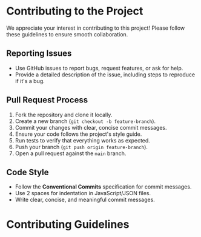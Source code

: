 # Contributing to the Project

We appreciate your interest in contributing to this project! Please follow these guidelines to ensure smooth collaboration.

## Reporting Issues

- Use GitHub issues to report bugs, request features, or ask for help.
- Provide a detailed description of the issue, including steps to reproduce if it's a bug.

## Pull Request Process

1. Fork the repository and clone it locally.
2. Create a new branch (`git checkout -b feature-branch`).
3. Commit your changes with clear, concise commit messages.
4. Ensure your code follows the project's style guide.
5. Run tests to verify that everything works as expected.
6. Push your branch (`git push origin feature-branch`).
7. Open a pull request against the `main` branch.

## Code Style

- Follow the **Conventional Commits** specification for commit messages.
- Use 2 spaces for indentation in JavaScript/JSON files.
- Write clear, concise, and meaningful commit messages.
# Contributing Guidelines

